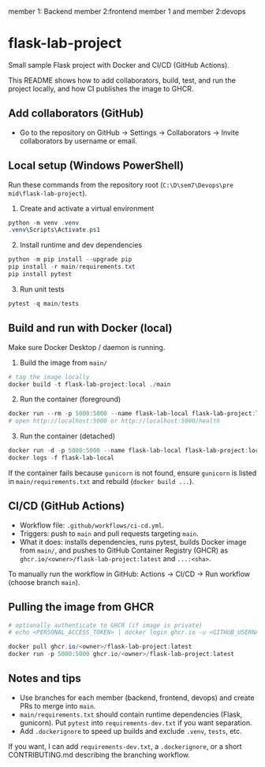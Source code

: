 member 1: Backend
member 2:frontend
member 1 and member 2:devops

# flask-lab-project

Small sample Flask project with Docker and CI/CD (GitHub Actions).

This README shows how to add collaborators, build, test, and run the project locally, and how CI publishes the image to GHCR.

## Add collaborators (GitHub)
- Go to the repository on GitHub -> Settings -> Collaborators -> Invite collaborators by username or email.

## Local setup (Windows PowerShell)
Run these commands from the repository root (`C:\D\sem7\Devops\pre mid\flask-lab-project`).

1) Create and activate a virtual environment
```powershell
python -m venv .venv
.venv\Scripts\Activate.ps1
```

2) Install runtime and dev dependencies
```powershell
python -m pip install --upgrade pip
pip install -r main/requirements.txt
pip install pytest
```

3) Run unit tests
```powershell
pytest -q main/tests
```

## Build and run with Docker (local)
Make sure Docker Desktop / daemon is running.

1) Build the image from `main/`
```powershell
# tag the image locally
docker build -t flask-lab-project:local ./main
```

2) Run the container (foreground)
```powershell
docker run --rm -p 5000:5000 --name flask-lab-local flask-lab-project:local
# open http://localhost:5000 or http://localhost:5000/health
```

3) Run the container (detached)
```powershell
docker run -d -p 5000:5000 --name flask-lab-local flask-lab-project:local
docker logs -f flask-lab-local
```

If the container fails because `gunicorn` is not found, ensure `gunicorn` is listed in `main/requirements.txt` and rebuild (`docker build ...`).

## CI/CD (GitHub Actions)
- Workflow file: `.github/workflows/ci-cd.yml`.
- Triggers: push to `main` and pull requests targeting `main`.
- What it does: installs dependencies, runs pytest, builds Docker image from `main/`, and pushes to GitHub Container Registry (GHCR) as `ghcr.io/<owner>/flask-lab-project:latest` and `...:<sha>`.

To manually run the workflow in GitHub: Actions -> CI/CD -> Run workflow (choose branch `main`).

## Pulling the image from GHCR
```powershell
# optionally authenticate to GHCR (if image is private)
# echo <PERSONAL_ACCESS_TOKEN> | docker login ghcr.io -u <GITHUB_USERNAME> --password-stdin

docker pull ghcr.io/<owner>/flask-lab-project:latest
docker run -p 5000:5000 ghcr.io/<owner>/flask-lab-project:latest
```

## Notes and tips
- Use branches for each member (backend, frontend, devops) and create PRs to merge into `main`.
- `main/requirements.txt` should contain runtime dependencies (Flask, gunicorn). Put `pytest` into `requirements-dev.txt` if you want separation.
- Add `.dockerignore` to speed up builds and exclude `.venv`, `tests`, etc.

If you want, I can add `requirements-dev.txt`, a `.dockerignore`, or a short CONTRIBUTING.md describing the branching workflow.
